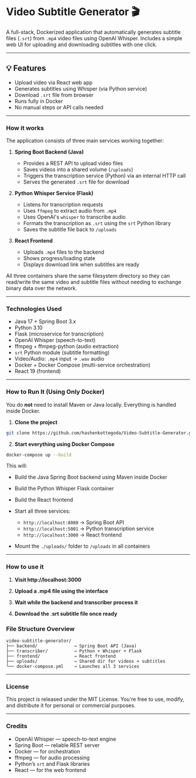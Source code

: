 # Video Subtitle Generator 🎬

A full-stack, Dockerized application that automatically generates subtitle files (`.srt`) from `.mp4` video files using OpenAI Whisper. Includes a simple web UI for uploading and downloading subtitles with one click.

---

## 💡 Features

- Upload video via React web app
- Generates subtitles using Whisper (via Python service)
- Download `.srt` file from browser
- Runs fully in Docker
- No manual steps or API calls needed

---

### How it works

The application consists of three main services working together:

1. **Spring Boot Backend (Java)**

   - Provides a REST API to upload video files
   - Saves videos into a shared volume (`/uploads`)
   - Triggers the transcription service (Python) via an internal HTTP call
   - Serves the generated `.srt` file for download

2. **Python Whisper Service (Flask)**

   - Listens for transcription requests
   - Uses `ffmpeg` to extract audio from `.mp4`
   - Uses OpenAI's `whisper` to transcribe audio
   - Formats the transcription as `.srt` using the `srt` Python library
   - Saves the subtitle file back to `/uploads`

3. **React Frontend**

   - Uploads `.mp4` files to the backend
   - Shows progress/loading state
   - Displays download link when subtitles are ready

All three containers share the same filesystem directory so they can read/write the same video and subtitle files without needing to exchange binary data over the network.

---

### Technologies Used

- Java 17 + Spring Boot 3.x
- Python 3.10
- Flask (microservice for transcription)
- OpenAI Whisper (speech-to-text)
- ffmpeg + ffmpeg-python (audio extraction)
- `srt` Python module (subtitle formatting)
- Video/Audio: `.mp4` input → `.wav` audio
- Docker + Docker Compose (multi-service orchestration)
- React 19 (frontend)

---

### How to Run It (Using Only Docker)

You do **not** need to install Maven or Java locally. Everything is handled inside Docker.

1. **Clone the project**

```bash
git clone https://github.com/hashenkottegoda/Video-Subtitle-Generator.git
```

2. **Start everything using Docker Compose**

```bash
docker-compose up --build
```

This will:

- Build the Java Spring Boot backend using Maven inside Docker
- Build the Python Whisper Flask container
- Build the React frontend
- Start all three services:

  - `http://localhost:8080` → Spring Boot API
  - `http://localhost:5001` → Python transcription
    service
  - `http://localhost:3000` → React frontend

- Mount the `./uploads/` folder to `/uploads` in all containers

---

### How to use it

1. **Visit http://localhost:3000**

2. **Upload a .mp4 file using the interface**

3. **Wait while the backend and transcriber process it**

4. **Download the .srt subtitle file once ready**

### File Structure Overview

```
video-subtitle-generator/
├── backend/              → Spring Boot API (Java)
├── transcriber/          → Python + Whisper + Flask
├── frontend/             → React frontend
├── uploads/              → Shared dir for videos + subtitles
└── docker-compose.yml    → Launches all 3 services
```

---

### License

This project is released under the MIT License. You're free to use, modify, and distribute it for personal or commercial purposes.

---

### Credits

- OpenAI Whisper — speech-to-text engine
- Spring Boot — reliable REST server
- Docker — for orchestration
- ffmpeg — for audio processing
- Python’s `srt` and Flask libraries
- React — for the web frontend
